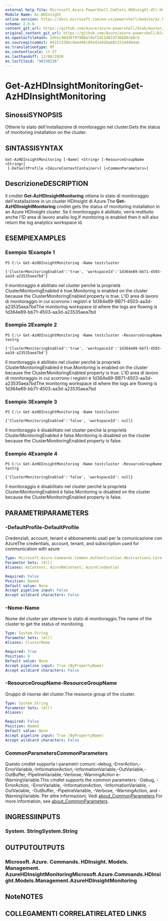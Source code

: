 ```yaml
---
external help file: Microsoft.Azure.PowerShell.Cmdlets.HDInsight.dll-Help.xml
Module Name: Az.HDInsight
online version: https://docs.microsoft.com/en-us/powershell/module/az.hdinsight/get-azhdinsightmonitoring
schema: 2.0.0
content_git_url: https://github.com/Azure/azure-powershell/blob/master/src/HDInsight/HDInsight/help/Get-AzHDInsightMonitoring.md
original_content_git_url: https://github.com/Azure/azure-powershell/blob/master/src/HDInsight/HDInsight/help/Get-AzHDInsightMonitoring.md
ms.openlocfilehash: 2d91c96d20797988a7def2d11d633f36b08cb8cb
ms.sourcegitcommit: 04221336bc9eed46c05ed1e828a6811534d4b4ab
ms.translationtype: MT
ms.contentlocale: it-IT
ms.lasthandoff: 12/08/2020
ms.locfileid: "98338236"
---
```

# <span data-ttu-id="94572-101">Get-AzHDInsightMonitoring</span><span class="sxs-lookup"><span data-stu-id="94572-101">Get-AzHDInsightMonitoring</span></span>

## <span data-ttu-id="94572-102">Sinossi</span><span class="sxs-lookup"><span data-stu-id="94572-102">SYNOPSIS</span></span>
<span data-ttu-id="94572-103">Ottiene lo stato dell'installazione di monitoraggio nel cluster.</span><span class="sxs-lookup"><span data-stu-id="94572-103">Gets the status of monitoring installation on the cluster.</span></span>

## <span data-ttu-id="94572-104">SINTASSI</span><span class="sxs-lookup"><span data-stu-id="94572-104">SYNTAX</span></span>

```
Get-AzHDInsightMonitoring [-Name] <String> [-ResourceGroupName <String>]
 [-DefaultProfile <IAzureContextContainer>] [<CommonParameters>]
```

## <span data-ttu-id="94572-105">Descrizione</span><span class="sxs-lookup"><span data-stu-id="94572-105">DESCRIPTION</span></span>
<span data-ttu-id="94572-106">Il cmdlet **Get-AzHDInsightMonitoring** ottiene lo stato di monitoraggio dell'installazione in un cluster HDInsight di Azure.</span><span class="sxs-lookup"><span data-stu-id="94572-106">The **Get-AzHDInsightMonitoring** cmdlet gets the status of monitoring installation in an Azure HDInsight cluster.</span></span> <span data-ttu-id="94572-107">Se il monitoraggio è abilitato, verrà restituito anche l'ID area di lavoro analisi log.</span><span class="sxs-lookup"><span data-stu-id="94572-107">If monitoring is enabled then it will also return the log analytics workspace id.</span></span>

## <span data-ttu-id="94572-108">ESEMPI</span><span class="sxs-lookup"><span data-stu-id="94572-108">EXAMPLES</span></span>

### <span data-ttu-id="94572-109">Esempio 1</span><span class="sxs-lookup"><span data-stu-id="94572-109">Example 1</span></span>
```
PS C:\> Get-AzHDInsightMonitoring -Name testcluster

{'ClusterMonitoringEnabled':'true', 'workspaceId':'1d364e89-bb71-4503-aa3d-a23535aea7bd'}
```

<span data-ttu-id="94572-110">Il monitoraggio è abilitato nel cluster perché la proprietà ClusterMonitoringEnabled è true.</span><span class="sxs-lookup"><span data-stu-id="94572-110">Monitoring is enabled on the cluster because the ClusterMonitoringEnabled property is true.</span></span> <span data-ttu-id="94572-111">L'ID area di lavoro di monitoraggio in cui scorrono i registri è 1d364e89-BB71-4503-aa3d-a23535aea7bd</span><span class="sxs-lookup"><span data-stu-id="94572-111">The monitoring workspace id where the logs are flowing is 1d364e89-bb71-4503-aa3d-a23535aea7bd</span></span>

### <span data-ttu-id="94572-112">Esempio 2</span><span class="sxs-lookup"><span data-stu-id="94572-112">Example 2</span></span>
```
PS C:\> Get-AzHDInsightMonitoring -Name testcluster -ResourceGroupName testrg

{'ClusterMonitoringEnabled':'true', 'workspaceId':'1d364e89-bb71-4503-aa3d-a23535aea7bd'}
```

<span data-ttu-id="94572-113">Il monitoraggio è abilitato nel cluster perché la proprietà ClusterMonitoringEnabled è true.</span><span class="sxs-lookup"><span data-stu-id="94572-113">Monitoring is enabled on the cluster because the ClusterMonitoringEnabled property is true.</span></span> <span data-ttu-id="94572-114">L'ID area di lavoro di monitoraggio in cui scorrono i registri è 1d364e89-BB71-4503-aa3d-a23535aea7bd</span><span class="sxs-lookup"><span data-stu-id="94572-114">The monitoring workspace id where the logs are flowing is 1d364e89-bb71-4503-aa3d-a23535aea7bd</span></span>

### <span data-ttu-id="94572-115">Esempio 3</span><span class="sxs-lookup"><span data-stu-id="94572-115">Example 3</span></span>
```
PS C:\> Get-AzHDInsightMonitoring -Name testcluster

{'ClusterMonitoringEnabled':'false', 'workspaceId': null}
```

<span data-ttu-id="94572-116">Il monitoraggio è disabilitato nel cluster perché la proprietà ClusterMonitoringEnabled è false.</span><span class="sxs-lookup"><span data-stu-id="94572-116">Monitoring is disabled on the cluster because the ClusterMonitoringEnabled property is false.</span></span>

### <span data-ttu-id="94572-117">Esempio 4</span><span class="sxs-lookup"><span data-stu-id="94572-117">Example 4</span></span>
```
PS C:\> Get-AzHDInsightMonitoring -Name testcluster -ResourceGroupName testrg

{'ClusterMonitoringEnabled':'false', 'workspaceId': null}
```

<span data-ttu-id="94572-118">Il monitoraggio è disabilitato nel cluster perché la proprietà ClusterMonitoringEnabled è false.</span><span class="sxs-lookup"><span data-stu-id="94572-118">Monitoring is disabled on the cluster because the ClusterMonitoringEnabled property is false.</span></span>

## <span data-ttu-id="94572-119">PARAMETRI</span><span class="sxs-lookup"><span data-stu-id="94572-119">PARAMETERS</span></span>

### <span data-ttu-id="94572-120">-DefaultProfile</span><span class="sxs-lookup"><span data-stu-id="94572-120">-DefaultProfile</span></span>
<span data-ttu-id="94572-121">Credenziali, account, tenant e abbonamento usati per la comunicazione con Azure</span><span class="sxs-lookup"><span data-stu-id="94572-121">The credentials, account, tenant, and subscription used for communication with azure</span></span>

```yaml
Type: Microsoft.Azure.Commands.Common.Authentication.Abstractions.Core.IAzureContextContainer
Parameter Sets: (All)
Aliases: AzContext, AzureRmContext, AzureCredential

Required: False
Position: Named
Default value: None
Accept pipeline input: False
Accept wildcard characters: False
```

### <span data-ttu-id="94572-122">-Nome</span><span class="sxs-lookup"><span data-stu-id="94572-122">-Name</span></span>
<span data-ttu-id="94572-123">Nome del cluster per ottenere lo stato di monitoraggio.</span><span class="sxs-lookup"><span data-stu-id="94572-123">The name of the cluster to get the status of monitoring.</span></span>

```yaml
Type: System.String
Parameter Sets: (All)
Aliases: ClusterName

Required: True
Position: 0
Default value: None
Accept pipeline input: True (ByPropertyName)
Accept wildcard characters: False
```

### <span data-ttu-id="94572-124">-ResourceGroupName</span><span class="sxs-lookup"><span data-stu-id="94572-124">-ResourceGroupName</span></span>
<span data-ttu-id="94572-125">Gruppo di risorse del cluster.</span><span class="sxs-lookup"><span data-stu-id="94572-125">The resource group of the cluster.</span></span>

```yaml
Type: System.String
Parameter Sets: (All)
Aliases:

Required: False
Position: Named
Default value: None
Accept pipeline input: True (ByPropertyName)
Accept wildcard characters: False
```

### <span data-ttu-id="94572-126">CommonParameters</span><span class="sxs-lookup"><span data-stu-id="94572-126">CommonParameters</span></span>
<span data-ttu-id="94572-127">Questo cmdlet supporta i parametri comuni:-debug,-ErrorAction,-ErrorVariable,-InformationAction,-InformationVariable,-OutVariable,-OutBuffer,-PipelineVariable,-Verbose,-WarningAction e-WarningVariable.</span><span class="sxs-lookup"><span data-stu-id="94572-127">This cmdlet supports the common parameters: -Debug, -ErrorAction, -ErrorVariable, -InformationAction, -InformationVariable, -OutVariable, -OutBuffer, -PipelineVariable, -Verbose, -WarningAction, and -WarningVariable.</span></span> <span data-ttu-id="94572-128">Per altre informazioni, Vedi [about_CommonParameters](http://go.microsoft.com/fwlink/?LinkID=113216).</span><span class="sxs-lookup"><span data-stu-id="94572-128">For more information, see [about_CommonParameters](http://go.microsoft.com/fwlink/?LinkID=113216).</span></span>

## <span data-ttu-id="94572-129">INGRESSI</span><span class="sxs-lookup"><span data-stu-id="94572-129">INPUTS</span></span>

### <span data-ttu-id="94572-130">System. String</span><span class="sxs-lookup"><span data-stu-id="94572-130">System.String</span></span>

## <span data-ttu-id="94572-131">OUTPUT</span><span class="sxs-lookup"><span data-stu-id="94572-131">OUTPUTS</span></span>

### <span data-ttu-id="94572-132">Microsoft. Azure. Commands. HDInsight. Models. Management. AzureHDInsightMonitoring</span><span class="sxs-lookup"><span data-stu-id="94572-132">Microsoft.Azure.Commands.HDInsight.Models.Management.AzureHDInsightMonitoring</span></span>

## <span data-ttu-id="94572-133">Note</span><span class="sxs-lookup"><span data-stu-id="94572-133">NOTES</span></span>

## <span data-ttu-id="94572-134">COLLEGAMENTI CORRELATI</span><span class="sxs-lookup"><span data-stu-id="94572-134">RELATED LINKS</span></span>
